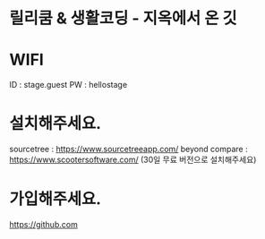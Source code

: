 # 릴리쿰 & 생활코딩 - 지옥에서 온 깃

# WIFI
ID : stage.guest
PW : hellostage

# 설치해주세요.
sourcetree : https://www.sourcetreeapp.com/
beyond compare : https://www.scootersoftware.com/
(30일 무료 버전으로 설치해주세요)

# 가입해주세요.
https://github.com
